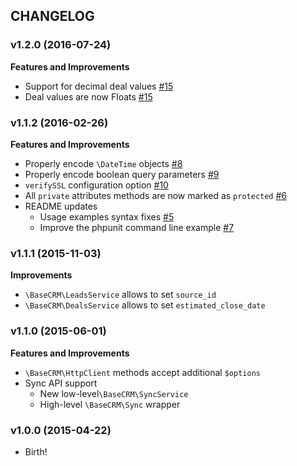 ## CHANGELOG

### v1.2.0 (2016-07-24)

**Features and Improvements**

* Support for decimal deal values [#15](https://github.com/basecrm/basecrm-php/pull/15)
* Deal values are now Floats [#15](https://github.com/basecrm/basecrm-php/pull/15)

### v1.1.2 (2016-02-26)

**Features and Improvements**

* Properly encode `\DateTime` objects [#8](https://github.com/basecrm/basecrm-php/pull/8)
* Properly encode boolean query parameters [#9](https://github.com/basecrm/basecrm-php/pull/9)
* `verifySSL` configuration option [#10](https://github.com/basecrm/basecrm-php/pull/10)
* All `private` attributes methods are now marked as `protected` [#6](https://github.com/basecrm/basecrm-php/pull/6)
* README updates
  * Usage examples syntax fixes [#5](https://github.com/basecrm/basecrm-php/pull/5)
  * Improve the phpunit command line example [#7](https://github.com/basecrm/basecrm-php/pull/7)

### v1.1.1 (2015-11-03)

**Improvements**

* `\BaseCRM\LeadsService` allows to set `source_id`
* `\BaseCRM\DealsService` allows to set `estimated_close_date`

### v1.1.0 (2015-06-01)

**Features and Improvements**

* `\BaseCRM\HttpClient` methods accept additional `$options` 
* Sync API support
  * New low-level`\BaseCRM\SyncService`
  * High-level `\BaseCRM\Sync` wrapper

### v1.0.0 (2015-04-22)

* Birth!
